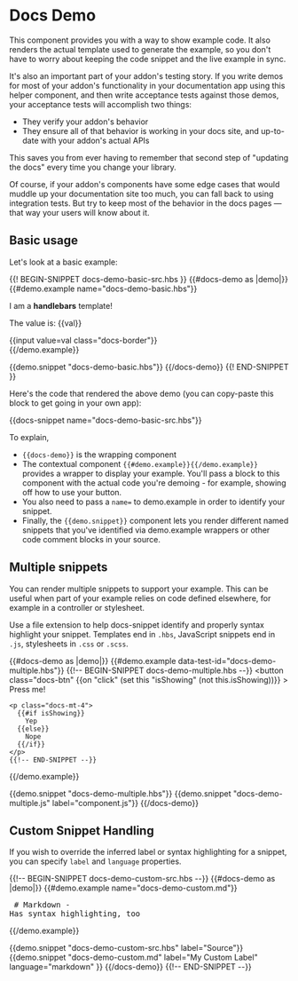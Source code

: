 # Docs Demo

This component provides you with a way to show example code. It also renders the actual template used to generate the example, so you don't have to worry about keeping the code snippet and the live example in sync.

It's also an important part of your addon's testing story. If you write demos for most of your addon's functionality in your documentation app using this helper component, and then write acceptance tests against those demos, your acceptance tests will accomplish two things:

- They verify your addon's behavior
- They ensure all of that behavior is working in your docs site, and up-to-date with your addon's actual APIs

This saves you from ever having to remember that second step of "updating the docs" every time you change your library.

Of course, if your addon's components have some edge cases that would muddle up your documentation site too much, you can fall back to using integration tests. But try to keep most of the behavior in the docs pages — that way your users will know about it.

## Basic usage

Let's look at a basic example:

{{! BEGIN-SNIPPET docs-demo-basic-src.hbs }}
{{#docs-demo as |demo|}}
  {{#demo.example name="docs-demo-basic.hbs"}}
    <p>I am a <strong>handlebars</strong> template!</p>
    <p>The value is: {{val}}</p>
    <div>
      {{input value=val class="docs-border"}}
    </div>
  {{/demo.example}}

  {{demo.snippet "docs-demo-basic.hbs"}}
{{/docs-demo}}
{{! END-SNIPPET }}

Here's the code that rendered the above demo (you can copy-paste this block to get going in your own app):

{{docs-snippet name="docs-demo-basic-src.hbs"}}

To explain,

- `{{docs-demo}}` is the wrapping component
- The contextual component `{{#demo.example}}{{/demo.example}}` provides a wrapper to display your example. You'll pass a block to this component with the actual code you're demoing - for example, showing off how to use your button.
- You also need to pass a `name=` to demo.example in order to identify your snippet.
- Finally, the `{{demo.snippet}}` component lets you render different named snippets that you've identified via demo.example wrappers or other code comment blocks in your source.

## Multiple snippets

You can render multiple snippets to support your example. This can be useful when part of your example relies on code defined elsewhere, for example in a controller or stylesheet.

Use a file extension to help docs-snippet identify and properly syntax highlight your snippet. Templates end in `.hbs`, JavaScript snippets end in `.js`, stylesheets in `.css` or `.scss`.

{{#docs-demo as |demo|}}
  {{#demo.example data-test-id="docs-demo-multiple.hbs"}}
    {{!-- BEGIN-SNIPPET docs-demo-multiple.hbs --}}
    <button 
      class="docs-btn" 
      {{on "click" (set this "isShowing" (not this.isShowing))}}
    >
      Press me!
    </button>

    <p class="docs-mt-4">
      {{#if isShowing}}
        Yep
      {{else}}
        Nope
      {{/if}}
    </p>
    {{!-- END-SNIPPET --}}
  {{/demo.example}}

  {{demo.snippet "docs-demo-multiple.hbs"}}
  {{demo.snippet "docs-demo-multiple.js" label="component.js"}}
{{/docs-demo}}

## Custom Snippet Handling

If you wish to override the inferred label or syntax highlighting for a snippet, you can specify `label` and `language` properties.

{{!-- BEGIN-SNIPPET docs-demo-custom-src.hbs --}}
{{#docs-demo as |demo|}}
  {{#demo.example name="docs-demo-custom.md"}}
    <pre>
      # Markdown
      - Has syntax highlighting, too
    </pre>
  {{/demo.example}}

  {{demo.snippet "docs-demo-custom-src.hbs" label="Source"}}
  {{demo.snippet
    "docs-demo-custom.md"
    label="My Custom Label"
    language="markdown"
  }}
{{/docs-demo}}
{{!-- END-SNIPPET --}}
